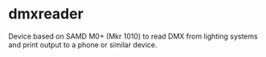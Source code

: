 # dmxreader
Device based on SAMD M0+ (Mkr 1010) to read DMX from lighting systems and print output to a phone or similar device.
